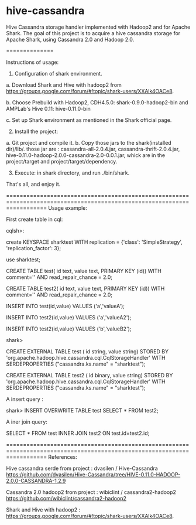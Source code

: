 hive-cassandra
==============

Hive Cassandra storage handler implemented with Hadoop2 and for Apache Shark.
The goal of this project is to acquire a hive cassandra storage for Apache Shark, using Cassandra 2.0 and Hadoop 2.0.


==============

Instructions of usage:

1. Configuration of shark environment.

  a. Download Shark and Hive with hadoop2 from https://groups.google.com/forum/#!topic/shark-users/XXAlk4OACe8.

  b. Choose Prebuild with Hadoop2, CDH4.5.0: shark-0.9.0-hadoop2-bin  and   AMPLab's Hive 0.11: hive-0.11.0-bin
                                        
  c. Set up Shark environment as mentioned in the Shark official page.


2. Install the project:

  a. Git project and compile it.
  b. Copy those jars to the shark(installed dir)/lib/. those jar are : cassandra-all-2.0.4.jar, cassandra-thrift-2.0.4.jar,  hive-0.11.0-hadoop-2.0.0-cassandra-2.0-0.0.1.jar, whick are in the project/target and project/target/dependency.
     
     
3. Execute: in shark directory, and run ./bin/shark.


That's all, and enjoy it.

========================================================================================================================
Usage example:

First create table in cql:

cqlsh>:

create KEYSPACE sharktest WITH replication = {'class': 'SimpleStrategy', 'replication_factor': 3};

use sharktest;

CREATE TABLE test(
    id text,
    value text,
    PRIMARY KEY (id))
WITH comment='' AND read_repair_chance = 2.0;

CREATE TABLE test2(
    id text,
    value text,
    PRIMARY KEY (id))
WITH comment='' AND read_repair_chance = 2.0;


INSERT INTO test(id,value)
VALUES ('a','valueA');

INSERT INTO test2(id,value)
VALUES ('a','valueA2');

INSERT INTO test2(id,value)
VALUES ('b','valueB2');

shark>

CREATE EXTERNAL TABLE test
    ( id string,
  value  string) STORED BY
    'org.apache.hadoop.hive.cassandra.cql.CqlStorageHandler'
    WITH SERDEPROPERTIES ("cassandra.ks.name" = "sharktest");

CREATE EXTERNAL TABLE test2
    ( id binary,
  value  string) STORED BY
    'org.apache.hadoop.hive.cassandra.cql.CqlStorageHandler'
    WITH SERDEPROPERTIES ("cassandra.ks.name" = "sharktest");


 A insert query :
 
 shark> INSERT OVERWRITE TABLE test
        SELECT * FROM test2;
        
 A iner join query:
 
 SELECT * FROM test
 INNER JOIN test2
 ON test.id=test2.id;




========================================================================================================================
References:

Hive cassandra serde from project : dvasilen / Hive-Cassandra
https://github.com/dvasilen/Hive-Cassandra/tree/HIVE-0.11.0-HADOOP-2.0.0-CASSANDRA-1.2.9
                          
Cassandra 2.0 hadoop2 from project :  wibiclint / cassandra2-hadoop2
https://github.com/wibiclint/cassandra2-hadoop2                                      
                       
Shark and Hive with hadoop2 : https://groups.google.com/forum/#!topic/shark-users/XXAlk4OACe8.
